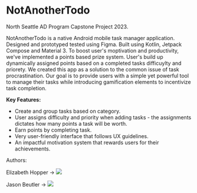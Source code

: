 # NotAnotherTodo
North Seattle AD Program Capstone Project 2023.

NotAnotherTodo is a native Android mobile task manager application. Designed and prototyped tested using Figma. Built using Kotlin, Jetpack Compose and Material 3.
To boost user's moptivation and productivity, we've implemented a points based prize system. User's build up dynamically assigned points based on a completed tasks difficuylty and priorety. 
We created this app as a solution to the common issue of task procrastination. Our goal is to provide users with a simple yet powerful tool to manage their tasks while introducing gamification elements to incentivize task completion.

**Key Features:**

- Create and group tasks based on category.
- User assigns difficulty and priority when adding tasks - the assignments dictates how many points a task will be worth.
- Earn points by completing task.
- Very user-friendly interface that follows UX guidelines.
- An impactful motivation system that rewards users for their achievements.



Authors:

Elizabeth Hopper -> [![](https://img.shields.io/badge/LinkedIn-0077B5?style=for-the-badge&logo=linkedin&logoColor=white)](https://www.linkedin.com/in/ehopper91/)

Jason Beutler -> [![](https://img.shields.io/badge/LinkedIn-0077B5?style=for-the-badge&logo=linkedin&logoColor=white)](https://www.linkedin.com/in/jasonpbeutler/)




